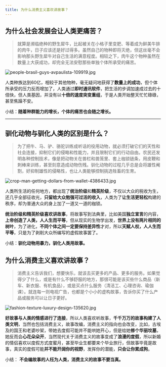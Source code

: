 ```yaml
---
title: 为什么消费主义喜欢讲故事？
---
```


## 为什么社会发展会让人类更痛苦？

> 就算是濒临绝种的野生犀牛，比起被关在小格子里变肥、等着成为鲜美牛排的肉牛，日子应该还是好过得多。虽然自己的物种即将灭绝，但这丝毫不会影响那头野生犀牛对自己生活的满意程度。相较之下，肉牛这个物种虽然在数量上大获成功，却完全无法安慰那些单独个体所承受的痛苦。

![people-brasil-guys-avpaulista-109919.jpg](https://upload-images.jianshu.io/upload_images/3203841-5eb2b7da2d55ad67.jpg?imageMogr2/auto-orient/strip%7CimageView2/2/w/1240)

人类种族达到60亿，相较于其他物种，毫无疑问地获得了**数量上的成功**，但个体所承受的压力反而增加了，人类通过**即时通讯软件**，把生活的步调加速成过去的十倍快，但人类基因，并没有以**十倍的速度突变重组**，于是人类开始整天忙忙碌碌，甚至焦躁不安。


小结：**随着种群能力的增长，个体的痛苦也会随之增长。**


---

## 驯化动物与驯化人类的区别是什么？


> 为了把牛、马、驴、骆驼训练成听话的役用动物，就必须打破它们的天性和社会连接，抑制它们的侵略和性能力，并且限制它们的行动自由。农民还发明各种控制技术，像是把动物关在兽栏和兽笼里、套上枷锁链条，用皮鞭和刺棒来训练，甚至刻意造成动物伤残。驯化动物的过程几乎总是会将雄性阉割，好抑制雄性的侵略性，也让人类能够控制挑选牲畜的生育。

![crop-man-getting-dollars-from-wallet-4386433.jpg](https://upload-images.jianshu.io/upload_images/3203841-b88488994f54a85a.jpg?imageMogr2/auto-orient/strip%7CimageView2/2/w/1240)


人类所生活的任何地方，都出现了**统治阶级**和**精英阶级**，不仅以大众的税收为生，还几乎全部征收光，**只留给大众勉强可过活的收入**，人类为了**让生活更轻松**构建的秩序，却为普通大众的身上加了一道又一道的枷锁。

**统治阶级和精英阶级喜欢讲故事**，将故事写到法典里，比如美国**独立宣言**的内容，**上帝创造了人类，人人生而平等**，但从现实的生物学出发，**世界上没有两片相同的树叶**，为了进化，**不同个体之间一定要保持差异性**才对，所以**天赋人权，人人生而平等**，只是为了剥削大众所编写的虚假故事罢了。

小结：**驯化动物用暴力，驯化人类用故事。**


##  为什么消费主义喜欢讲故事？


> 消费主义告诉我们，想要快乐，就该去买更多的产品、更多的服务。如果觉得少了什么，或是有什么不够舒服的地方，那很可能是该买些什么商品（新车、新衣服、有机食品），或是买点什么服务（清洁工、心理咨询、瑜伽课）。就连每一则电视广告，也都是个小小的虚构故事，告诉你买了什么产品或服务可以让日子更好。 


![fashion-texture-luxury-design-135620.jpg](https://upload-images.jianshu.io/upload_images/3203841-e9eca8522b19c905.jpg?imageMogr2/auto-orient/strip%7CimageView2/2/w/1240)



**好故事与人类的情感进行了连接**，所以人类喜欢听故事，**千千万万的故事构建了人类文明**，当然也包括消费主义，故事改编，消费主义的指向也会改变，比如，古埃及的国王和老婆吵架，带她去度假可能并不能哄她开心，但是给她**修个华丽坟墓**，她反而会**心花朵朵开**，当然现代关于消费主义的故事变成了**浪漫的度假**，所以新婚的情侣喜欢以度假方式度蜜月，甚至毕业生都要来个毕业旅行，但故事毕竟是故事，真实的度假可能**并不能开阔你的视野**，发挥你的潜能，**只会让你累成狗**。

小结： **不会编故事的人枉为人类，消费主义的故事不要当真。**


